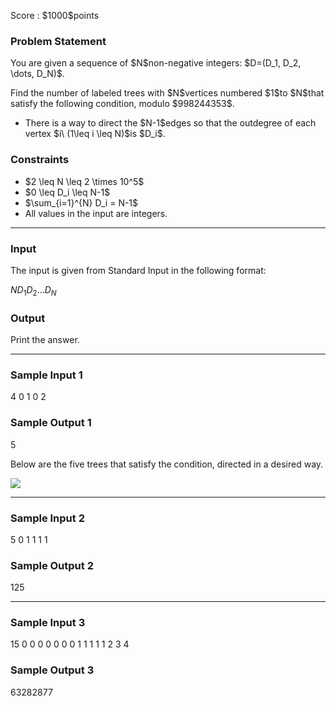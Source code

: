
<div>

<span>

<span>

<p>
Score : $1000$points
</p>

<div>

<section>

### **Problem Statement**

<p>
You are given a sequence of $N$non-negative integers: $D=(D_1, D_2, \dots, D_N)$.
</p>

<p>
Find the number of labeled trees with $N$vertices numbered $1$to $N$that satisfy the following condition, modulo $998244353$.
</p>

<ul>

<li>
There is a way to direct the $N-1$edges so that the outdegree of each vertex $i\ (1\leq i \leq N)$is $D_i$.
</li>

</ul>

</section>

</div>

<div>

<section>

### **Constraints**

<ul>

<li>
$2 \leq N \leq 2 \times 10^5$
</li>

<li>
$0 \leq D_i \leq N-1$
</li>

<li>
$\sum_{i=1}^{N} D_i = N-1$
</li>

<li>
All values in the input are integers.
</li>

</ul>

</section>

</div>

---

<div>

<div>

<section>

### **Input**

<p>
The input is given from Standard Input in the following format:
</p>

<div>

$N$$D_1$$D_2$$\dots$$D_N$
</div>

</section>

</div>

<div>

<section>

### **Output**

<p>
Print the answer.
</p>

</section>

</div>

</div>

---

<div>

<section>

### **Sample Input 1**

<div>

4
0 1 0 2

</div>

</section>

</div>

<div>

<section>

### **Sample Output 1**

<div>

5

</div>

<p>
Below are the five trees that satisfy the condition, directed in a desired way.
</p>

<p>

<img src="https://img.atcoder.jp/arc155/5b5b99752b5330a2dd41607c3946fdd4.jpg">

</img>

</p>

</section>

</div>

---

<div>

<section>

### **Sample Input 2**

<div>

5
0 1 1 1 1

</div>

</section>

</div>

<div>

<section>

### **Sample Output 2**

<div>

125

</div>

</section>

</div>

---

<div>

<section>

### **Sample Input 3**

<div>

15
0 0 0 0 0 0 0 1 1 1 1 1 2 3 4

</div>

</section>

</div>

<div>

<section>

### **Sample Output 3**

<div>

63282877

</div>

</section>

</div>

</span>

</span>

</div>
